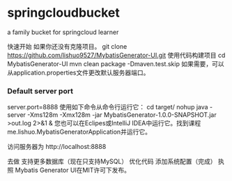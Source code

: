 # springcloudbucket
a family bucket for springcloud learner

快速开始
如果你还没有克隆项目。
git clone https://github.com/lishuo9527/MybatisGenerator-UI.git
使用代码构建项目
cd MybatisGenerator-UI
mvn clean package -Dmaven.test.skip
如果需要，可以从application.properties文件更改默认服务器端口。
### Default server port #########
server.port=8888
使用如下命令从命令行运行它：
cd target/
nohup java -server -Xms128m -Xmx128m -jar MybatisGenerator-1.0.0-SNAPSHOT.jar  >out.log 2>&1 &
您也可以在Eclipes或IntelliJ IDEA中运行它。找到课程me.lishuo.MybatisGeneratorApplication并运行它。

访问服务器为 http://localhost:8888

去做
支持更多数据库（现在只支持MySQL）
优化代码
添加系统配置（完成）
执照
Mybatis Generator UI在MIT许可下发布。
